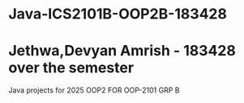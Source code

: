 # Java-ICS2101B-OOP2B-183428
# Jethwa,Devyan Amrish - 183428 over the semester
Java projects for 2025 OOP2
FOR OOP-2101 GRP B
